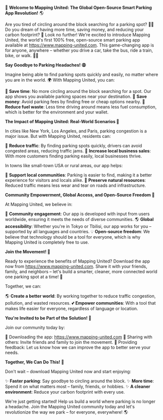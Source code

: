 🚀 **Welcome to Mapping United: The Global Open-Source Smart Parking App Revolution!** 🌎

Are you tired of circling around the block searching for a parking spot? 🤦‍♀️ Do you dream of having more time, saving money, and reducing your carbon footprint? 🌱 Look no further! We're excited to introduce Mapping United, the world's first 100% free, open-source smart parking app available at https://www.mapping-united.com. This game-changing app is for anyone, anywhere – whether you drive a car, take the bus, ride a train, bike, or walk. 🚴‍♂️

**Say Goodbye to Parking Headaches! 😩**

Imagine being able to find parking spots quickly and easily, no matter where you are in the world. 🌍 With Mapping United, you can:

💨 **Save time**: No more circling around the block searching for a spot. Our app shows you available parking spaces near your destination.
💸 **Save money**: Avoid parking fees by finding free or cheap options nearby.
🚮 **Reduce fuel waste**: Less time driving around means less fuel consumption, which is better for the environment and your wallet.

**The Impact of Mapping United: Real-World Scenarios 🌈**

In cities like New York, Los Angeles, and Paris, parking congestion is a major issue. But with Mapping United, residents can:

🚀 **Reduce traffic**: By finding parking spots quickly, drivers can avoid congested areas, reducing traffic jams.
💸 **Increase local business sales**: With more customers finding parking easily, local businesses thrive.

In towns like small-town USA or rural areas, our app helps:

🌾 **Support local communities**: Parking is easier to find, making it a better experience for visitors and locals alike.
💚 **Preserve natural resources**: Reduced traffic means less wear and tear on roads and infrastructure.

**Community Empowerment, Global Access, and Open-Source Freedom 🌟**

At Mapping United, we believe in:

🤝 **Community engagement**: Our app is developed with input from users worldwide, ensuring it meets the needs of diverse communities.
🌎 **Global accessibility**: Whether you're in Tokyo or Tbilisi, our app works for you – supported by all languages and countries.
💡 **Open-source freedom**: We believe that technology should be a tool for everyone, which is why Mapping United is completely free to use.

**Join the Movement! 🚀**

Ready to experience the benefits of Mapping United? Download the app now from https://www.mapping-united.com. Share it with your friends, family, and neighbors – let's build a smarter, cleaner, more connected world one parking spot at a time! 💪

Together, we can:

🌎 **Create a better world**: By working together to reduce traffic congestion, pollution, and wasted resources.
💕 **Empower communities**: With a tool that makes life easier for everyone, regardless of language or location.

**You're Invited to be Part of the Solution! 🤝**

Join our community today by:

📲 Downloading the app: https://www.mapping-united.com
👥 Sharing with others: Invite friends and family to join the movement.
💬 Providing feedback: Let us know how we can improve the app to better serve your needs.

**Together, We Can Do This! 🌟**

Don't wait – download Mapping United now and start enjoying:

✨ **Faster parking**: Say goodbye to circling around the block.
✨ **More time**: Spend it on what matters most – family, friends, or hobbies.
✨ **A cleaner environment**: Reduce your carbon footprint with every use.

We're just getting started! Help us build a world where parking is no longer a headache. Join the Mapping United community today and let's revolutionize the way we park – for everyone, everywhere! 🌎